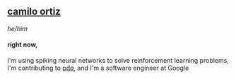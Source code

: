 <!-- <img src="image.png" width=400></img> -->

## [camilo ortiz](https://camilodoa.ml)

*he/him*

#### right now,
I'm using spiking neural networks to solve reinforcement learning problems,
I'm contributing to [pdq](https://github.com/ProofDrivenQuerying/pdq),
and I'm a software engineer at Google
